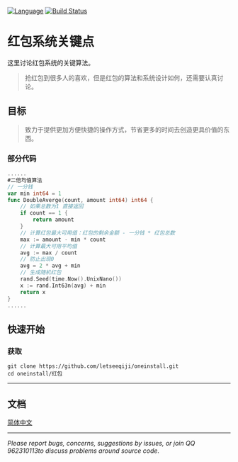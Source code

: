 [![Language](https://img.shields.io/badge/Language-Golang-blue.svg)](https://github.com/letseeqiji/git-helper)
[![Build Status](https://travis-ci.org/bilibili/kratos.svg?branch=master)](https://github.com/letseeqiji/git-helper)

# 红包系统关键点

这里讨论红包系统的关键算法。  

> 抢红包到很多人的喜欢，但是红包的算法和系统设计如何，还需要认真讨论。

## 目标

> 致力于提供更加方便快捷的操作方式，节省更多的时间去创造更具价值的东西。

### **部分代码**

```go
......
#二倍均值算法
// 一分钱
var min int64 = 1
func DoubleAverge(count, amount int64) int64 {
    // 如果总数为1 直接返回
    if count == 1 {
        return amount
    }
    // 计算红包最大可用值：红包的剩余金额 - 一分钱 * 红包总数
    max := amount - min * count
    // 计算最大可用平均值
    avg := max / count
    // 防止出现0
    avg = 2 * avg + min
    // 生成随机红包
    rand.Seed(time.Now().UnixNano())
    x := rand.Int63n(avg) + min
    return x
}
......
```

## 快速开始

### 获取

```shell
git clone https://github.com/letseeqiji/oneinstall.git
cd oneinstall/红包
```

------

## 文档

[简体中文](https://github.com/letseeqiji/oneinstall/blob/master/golang/README.md)

------

*Please report bugs, concerns, suggestions by issues, or join QQ 962310113to discuss problems around source code.*